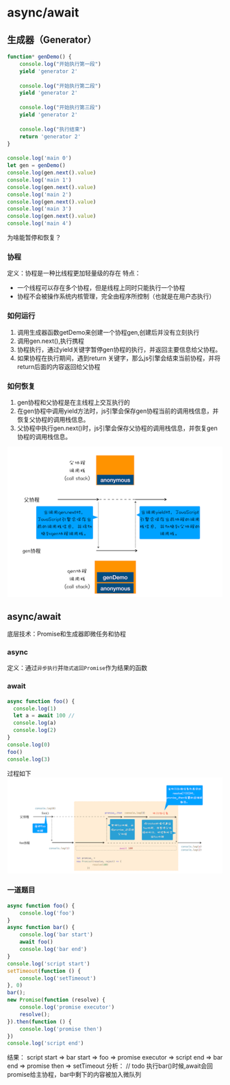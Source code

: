# async/await
## 生成器（Generator）
```js
function* genDemo() {
    console.log("开始执行第一段")
    yield 'generator 2'

    console.log("开始执行第二段")
    yield 'generator 2'

    console.log("开始执行第三段")
    yield 'generator 2'

    console.log("执行结束")
    return 'generator 2'
}

console.log('main 0')
let gen = genDemo()
console.log(gen.next().value)
console.log('main 1')
console.log(gen.next().value)
console.log('main 2')
console.log(gen.next().value)
console.log('main 3')
console.log(gen.next().value)
console.log('main 4')
```
为啥能暂停和恢复？
### 协程
定义：协程是一种比线程更加轻量级的存在
特点：
- 一个线程可以存在多个协程，但是线程上同时只能执行一个协程
- 协程不会被操作系统内核管理，完全由程序所控制（也就是在用户态执行）
### 如何运行
1. 调用生成器函数getDemo来创建一个协程gen,创建后并没有立刻执行
2. 调用gen.next(),执行携程
3. 协程执行，通过yield关键字暂停gen协程的执行，并返回主要信息给父协程。
4. 如果协程在执行期间，遇到return 关键字，那么js引擎会结束当前协程，并将return后面的内容返回给父协程
### 如何恢复
1. gen协程和父协程是在主线程上交互执行的
2. 在gen协程中调用yield方法时，js引擎会保存gen协程当前的调用栈信息，并恢复父协程的调用栈信息。
3. 父协程中执行gen.next()时，js引擎会保存父协程的调用栈信息，并恢复gen协程的调用栈信息。

<img src="./image/协程切换.png" />

## async/await
底层技术：Promise和生成器即微任务和协程

### async
定义：通过`异步执行`并`隐式返回Promise`作为结果的函数

### await
```js
async function foo() {
  console.log(1)
  let a = await 100 //
  console.log(a)
  console.log(2)
}
console.log(0)
foo()
console.log(3)
```
过程如下
<img src="./image/async和await之间的配合.png" />

### 一道题目
```js
async function foo() {
    console.log('foo')
}
async function bar() {
    console.log('bar start')
    await foo()
    console.log('bar end')
}
console.log('script start')
setTimeout(function () {
    console.log('setTimeout')
}, 0)
bar();
new Promise(function (resolve) {
    console.log('promise executor')
    resolve();
}).then(function () {
    console.log('promise then')
})
console.log('script end')
```
结果：
script start => bar start => foo => promise executor => script end => bar end => promise then => setTimeout
分析：
// todo
执行bar()时候,await会回promise给主协程，bar中剩下的内容被加入微队列
